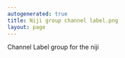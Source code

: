 ```yaml
---
autogenerated: true
title: Niji group channel label.png
layout: page
---
```


Channel Label group for the niji

